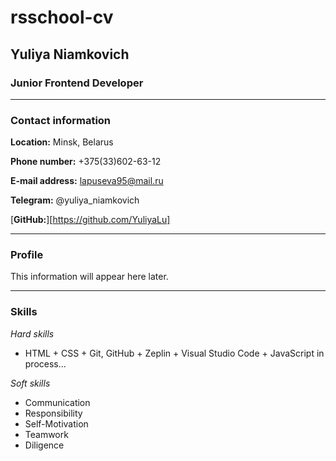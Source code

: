 # rsschool-cv
## Yuliya Niamkovich
### Junior Frontend Developer
----------
### Contact information

**Location:** Minsk, Belarus

**Phone number:** +375(33)602-63-12

**E-mail address:** lapuseva95@mail.ru

**Telegram:** @yuliya_niamkovich

[**GitHub:**][https://github.com/YuliyaLu]
___________________________________________________
### Profile
This information will appear here later.
______________
### Skills

*Hard skills*

   + HTML
	+ CSS
	+ Git, GitHub
	+ Zeplin
	+ Visual Studio Code
	+ JavaScript in process...

*Soft skills*

   + Communication
   + Responsibility
   + Self-Motivation
   + Teamwork
   + Diligence